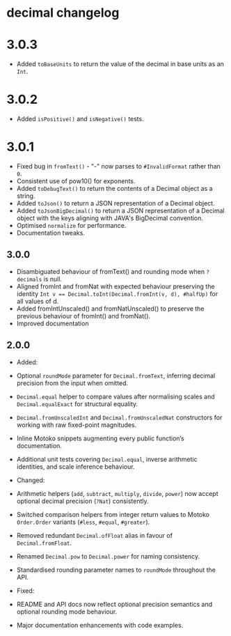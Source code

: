 # decimal changelog

# 3.0.3
* Added `toBaseUnits` to return the value of the decimal in base units as an `Int`.

# 3.0.2
* Added `isPositive()` and `isNegative()` tests.

# 3.0.1
* Fixed bug in `fromText()` - "-" now parses to `#InvalidFormat` rather than `0`.
* Consistent use of pow10() for exponents.
* Added `toDebugText()` to return the contents of a Decimal object as a string.
* Added `toJson()` to return a JSON representation of a Decimal object.
* Added `toJsonBigDecimal()` to return a JSON representation of a Decimal object with the keys aligning with JAVA's BigDecimal convention.
* Optimised `normalize` for performance.
* Documentation tweaks.

## 3.0.0

* Disambiguated behaviour of fromText() and rounding mode when `?decimals` is null.
* Aligned fromInt and fromNat with expected behaviour preserving the identity `Int v == Decimal.toInt(Decimal.fromInt(v, d), #halfUp)` for all values of d.
* Added fromIntUnscaled() and fromNatUnscaled() to preserve the previous behaviour of fromInt() and fromNat().
* Improved documentation

## 2.0.0

* Added:
* Optional `roundMode` parameter for `Decimal.fromText`, inferring decimal precision from the input when omitted.
* `Decimal.equal` helper to compare values after normalising scales and `Decimal.equalExact` for structural equality.
* `Decimal.fromUnscaledInt` and `Decimal.fromUnscaledNat` constructors for working with raw fixed-point magnitudes.
* Inline Motoko snippets augmenting every public function’s documentation.
* Additional unit tests covering `Decimal.equal`, inverse arithmetic identities, and scale inference behaviour.

* Changed:
* Arithmetic helpers (`add`, `subtract`, `multiply`, `divide`, `power`) now accept optional decimal precision (`?Nat`) consistently.
* Switched comparison helpers from integer return values to Motoko `Order.Order` variants (`#less`, `#equal`, `#greater`).
* Removed redundant `Decimal.ofFloat` alias in favour of `Decimal.fromFloat`.
* Renamed `Decimal.pow` to `Decimal.power` for naming consistency.
* Standardised rounding parameter names to `roundMode` throughout the API.

* Fixed:
* README and API docs now reflect optional precision semantics and optional rounding mode behaviour.
* Major documentation enhancements with code examples.
